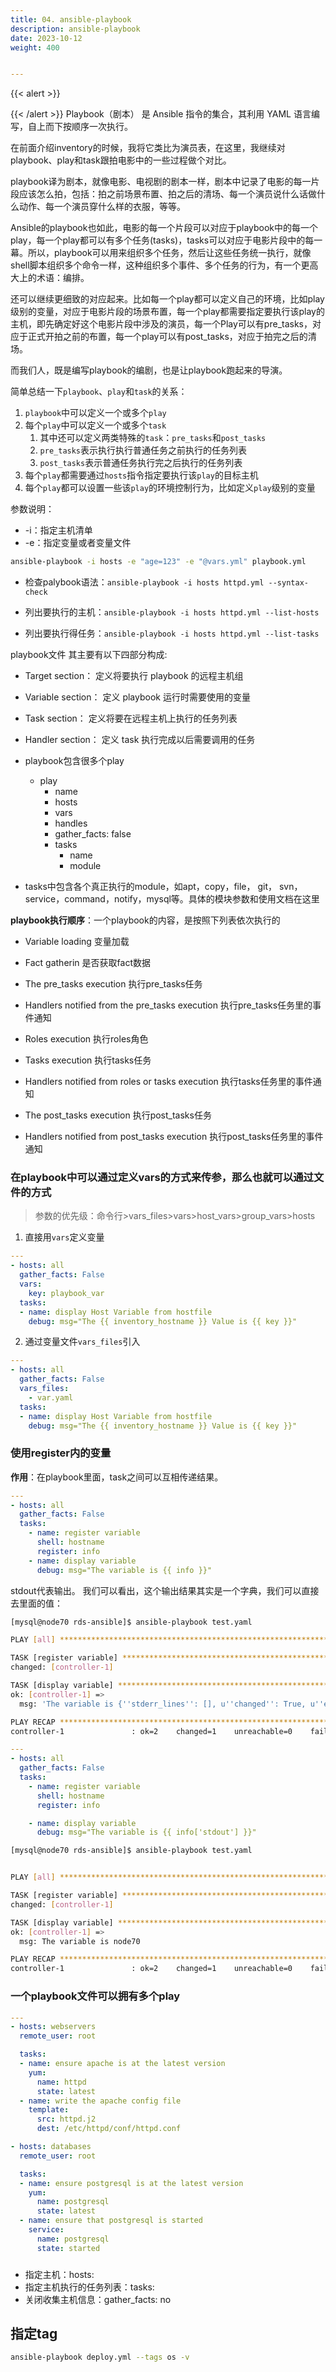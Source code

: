 ```yaml
---
title: 04. ansible-playbook
description: ansible-playbook
date: 2023-10-12
weight: 400


---
```

<style>
th, td {
  border: 1px solid rgb(190, 190, 190);
}
</style>
{{< alert >}}

{{< /alert >}}
Playbook（剧本） 是 Ansible 指令的集合，其利用 YAML 语言编写，自上而下按顺序一次执行。

在前面介绍inventory的时候，我将它类比为演员表，在这里，我继续对playbook、play和task跟拍电影中的一些过程做个对比。

playbook译为剧本，就像电影、电视剧的剧本一样，剧本中记录了电影的每一片段应该怎么拍，包括：拍之前场景布置、拍之后的清场、每一个演员说什么话做什么动作、每一个演员穿什么样的衣服，等等。

Ansible的playbook也如此，电影的每一个片段可以对应于playbook中的每一个play，每一个play都可以有多个任务(tasks)，tasks可以对应于电影片段中的每一幕。所以，playbook可以用来组织多个任务，然后让这些任务统一执行，就像shell脚本组织多个命令一样，这种组织多个事件、多个任务的行为，有一个更高大上的术语：编排。

还可以继续更细致的对应起来。比如每一个play都可以定义自己的环境，比如play级别的变量，对应于电影片段的场景布置，每一个play都需要指定要执行该play的主机，即先确定好这个电影片段中涉及的演员，每一个Play可以有pre_tasks，对应于正式开拍之前的布置，每一个play可以有post_tasks，对应于拍完之后的清场。

而我们人，既是编写playbook的编剧，也是让playbook跑起来的导演。

简单总结一下`playbook`、`play`和`task`的关系：

1. `playbook`中可以定义一个或多个`play`
2. 每个`play`中可以定义一个或多个`task`
   1. 其中还可以定义两类特殊的`task`：`pre_tasks`和`post_tasks`
   2. `pre_tasks`表示执行执行普通任务之前执行的任务列表
   3. `post_tasks`表示普通任务执行完之后执行的任务列表
3. 每个`play`都需要通过`hosts`指令指定要执行该`play`的目标主机
4. 每个`play`都可以设置一些该`play`的环境控制行为，比如定义`play`级别的变量


参数说明：

- \-i：指定主机清单
- \-e：指定变量或者变量文件

```bash
ansible-playbook -i hosts -e "age=123" -e "@vars.yml" playbook.yml
```

- 检查palybook语法：`ansible-playbook -i hosts httpd.yml --syntax-check`

- 列出要执行的主机：`ansible-playbook -i hosts httpd.yml --list-hosts`

- 列出要执行得任务：`ansible-playbook -i hosts httpd.yml --list-tasks`



playbook文件 其主要有以下四部分构成:

- Target section： 定义将要执行 playbook 的远程主机组

- Variable section： 定义 playbook 运行时需要使用的变量

- Task section： 定义将要在远程主机上执行的任务列表

- Handler section： 定义 task 执行完成以后需要调用的任务


- playbook包含很多个play
  - play
    - name
    - hosts
    - vars
    - handles
    - gather_facts: false
    - tasks
      - name
      - module
- tasks中包含各个真正执行的module，如apt，copy，file， git， svn，service，command，notify，mysql等。具体的模块参数和使用文档在这里


**playbook执行顺序**：一个playbook的内容，是按照下列表依次执行的

- Variable loading 变量加载

- Fact gatherin 是否获取fact数据

- The pre_tasks execution 执行pre_tasks任务

- Handlers notified from the pre_tasks execution 执行pre_tasks任务里的事件通知

- Roles execution 执行roles角色

- Tasks execution 执行tasks任务

- Handlers notified from roles or tasks execution 执行tasks任务里的事件通知

- The post_tasks execution 执行post_tasks任务

- Handlers notified from post_tasks execution 执行post_tasks任务里的事件通知



### 在playbook中可以通过定义vars的方式来传参，那么也就可以通过文件的方式
> 参数的优先级：命令行>vars_files>vars>host_vars>group_vars>hosts

1. 直接用`vars`定义变量
```yaml
---
- hosts: all
  gather_facts: False
  vars:
    key: playbook_var
  tasks:
  - name: display Host Variable from hostfile
    debug: msg="The {{ inventory_hostname }} Value is {{ key }}"
```

2. 通过变量文件`vars_files`引入
```yaml
---
- hosts: all
  gather_facts: False
  vars_files:
    - var.yaml
  tasks:
  - name: display Host Variable from hostfile
    debug: msg="The {{ inventory_hostname }} Value is {{ key }}"
```




### 使用register内的变量

**作用**：在playbook里面，task之间可以互相传递结果。


```yaml
---
- hosts: all
  gather_facts: False
  tasks:
    - name: register variable
      shell: hostname
      register: info
    - name: display variable
      debug: msg="The variable is {{ info }}"
```

stdout代表输出。
我们可以看出，这个输出结果其实是一个字典，我们可以直接去里面的值：


```bash
[mysql@node70 rds-ansible]$ ansible-playbook test.yaml

PLAY [all] ********************************************************************************************************************************************************************************************************************

TASK [register variable] ******************************************************************************************************************************************************************************************************
changed: [controller-1]

TASK [display variable] *******************************************************************************************************************************************************************************************************
ok: [controller-1] =>
  msg: 'The variable is {''stderr_lines'': [], u''changed'': True, u''end'': u''2024-03-04 12:38:58.782636'', ''failed'': False, u''stdout'': u''node70'', u''cmd'': u''hostname'', u''rc'': 0, u''start'': u''2024-03-04 12:38:58.445758'', u''stderr'': u'''', u''delta'': u''0:00:00.336878'', ''stdout_lines'': [u''node70'']}'

PLAY RECAP ********************************************************************************************************************************************************************************************************************
controller-1               : ok=2    changed=1    unreachable=0    failed=0    skipped=0    rescued=0    ignored=0
```



```yaml
---
- hosts: all
  gather_facts: False
  tasks:
    - name: register variable
      shell: hostname
      register: info

    - name: display variable
      debug: msg="The variable is {{ info['stdout'] }}"
```

```bash
[mysql@node70 rds-ansible]$ ansible-playbook test.yaml


PLAY [all] ********************************************************************************************************************************************************************************************************************

TASK [register variable] ******************************************************************************************************************************************************************************************************
changed: [controller-1]

TASK [display variable] *******************************************************************************************************************************************************************************************************
ok: [controller-1] =>
  msg: The variable is node70

PLAY RECAP ********************************************************************************************************************************************************************************************************************
controller-1               : ok=2    changed=1    unreachable=0    failed=0    skipped=0    rescued=0    ignored=0
```

### 一个playbook文件可以拥有多个play

```yaml
---
- hosts: webservers
  remote_user: root

  tasks:
  - name: ensure apache is at the latest version
    yum:
      name: httpd
      state: latest
  - name: write the apache config file
    template:
      src: httpd.j2
      dest: /etc/httpd/conf/httpd.conf

- hosts: databases
  remote_user: root

  tasks:
  - name: ensure postgresql is at the latest version
    yum:
      name: postgresql
      state: latest
  - name: ensure that postgresql is started
    service:
      name: postgresql
      state: started
```




###
- 指定主机：hosts:
- 指定主机执行的任务列表：tasks:
- 关闭收集主机信息：gather_facts: no




## 指定tag

```bash
ansible-playbook deploy.yml --tags os -v
```


